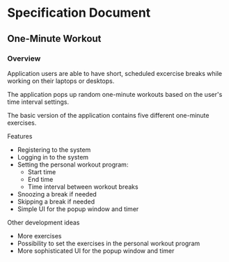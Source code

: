 # Specification Document

## One-Minute Workout

### Overview
Application users are able to have short, scheduled excercise breaks while working on their laptops or desktops.

The application pops up random one-minute workouts based on the user's time interval settings.

The basic version of the application contains five different one-minute exercises.

Features
- Registering to the system
- Logging in to the system
- Setting the personal workout program:
	* Start time
	* End time
	* Time interval between workout breaks
- Snoozing a break if needed
- Skipping a break if needed
- Simple UI for the popup window and timer

Other development ideas
- More exercises
- Possibility to set the exercises in the personal workout program
- More sophisticated UI for the popup window and timer

